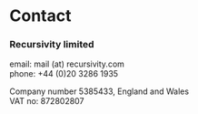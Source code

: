 # Contact

### Recursivity limited
email: mail (at) recursivity.com  
phone: +44 (0)20 3286 1935  

Company number 5385433, England and Wales  
VAT no: 872802807